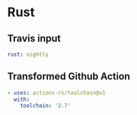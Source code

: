 # Rust

## Travis input

```yaml
rust: nightly
```

## Transformed Github Action

```yaml
- uses: actions-rs/toolchain@v1
  with:
    toolchain: '2.7'
```
